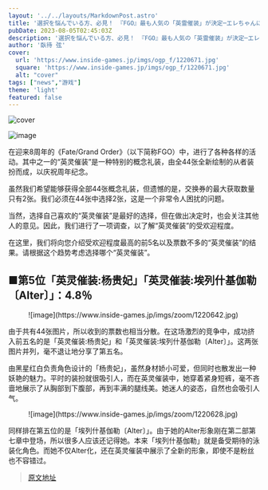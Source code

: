 ```yaml
---
layout: '../../layouts/MarkdownPost.astro'
title: '選択を悩んでいる方、必見！ 『FGO』最も人気の「英霊催装」が決定─エレちゃんにカーマ、ジャンヌリリィや高杉が激突【アンケ結果】'
pubDate: 2023-08-05T02:45:03Z
description: '選択を悩んでいる方、必見！ 『FGO』最も人気の「英霊催装」が決定─エレちゃんにカーマ、ジャンヌリリィや高杉が激突【アンケ結果】'
author: '臥待 弦'
cover:
  url: 'https://www.inside-games.jp/imgs/ogp_f/1220671.jpg'
  square: 'https://www.inside-games.jp/imgs/ogp_f/1220671.jpg'
  alt: "cover"
tags: ["news","游戏"]
theme: 'light'
featured: false
---
```


![cover](https://www.inside-games.jp/imgs/ogp_f/1220671.jpg)

![image](https://www.inside-games.jp/imgs/zoom/1220624.png)

在迎来8周年的《Fate/Grand Order》（以下简称FGO）中，进行了各种各样的活动。其中之一的“英灵催装”是一种特别的概念礼装，由全44张全新绘制的从者装扮而成，以庆祝周年纪念。

虽然我们希望能够获得全部44张概念礼装，但遗憾的是，交换券的最大获取数量只有2张。我们必须在44张中选择2张，这是一个非常令人困扰的问题。

当然，选择自己喜欢的“英灵催装”是最好的选择，但在做出决定时，也会关注其他人的意见。因此，我们进行了一项调查，以了解“英灵催装”的受欢迎程度。

在这里，我们将向您介绍受欢迎程度最高的前5名以及票数不多的“英灵催装”的结果。请根据这个趋势考虑选择哪个“英灵催装”。
</p><h2><b>■第5位「英灵催装:杨贵妃」「英灵催装:埃列什基伽勒〔Alter〕」：4.8％</b></h2><figure class="ctms-editor-image">![image](https://www.inside-games.jp/imgs/zoom/1220642.jpg)</figure><p>由于共有44张图片，所以收到的票数也相当分散。在这场激烈的竞争中，成功挤入前五名的是「英灵催装:杨贵妃」和「英灵催装:埃列什基伽勒〔Alter〕」。这两张图片并列，毫不退让地分享了第五名。</p><p>由黑星红白负责角色设计的「杨贵妃」，虽然身材娇小可爱，但同时也散发出一种妖艳的魅力。平时的装扮就很吸引人，而在英灵催装中，她穿着紧身短裤，毫不吝啬地展示了从胸部到下腹部，再到丰满的腿线美。她迷人的姿态，自然也会吸引人气。</p><figure class="ctms-editor-image">![image](https://www.inside-games.jp/imgs/zoom/1220628.jpg)</figure><p>同样排在第五位的是「埃列什基伽勒〔Alter〕」。由于她的Alter形象刚在第二部第七章中登场，所以很多人应该还记得她。本来「埃列什基伽勒」就是备受期待的泳装化角色。而她不仅Alter化，还在英灵催装中展示了全新的形象，即使不是粉丝也不容错过。

>[原文地址](https://www.inside-games.jp/article/2023/08/05/147653.html)  